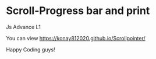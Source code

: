 

# Scroll-Progress bar and print

Js Advance L1

You can view https://konay812020.github.io/Scrollpointer/

Happy Coding guys!
